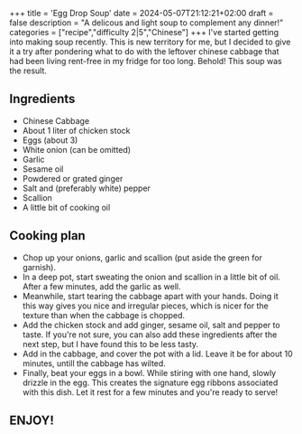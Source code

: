 +++
title = 'Egg Drop Soup'
date = 2024-05-07T21:12:21+02:00
draft = false
description = "A delicous and light soup to complement any dinner!"
categories = ["recipe","difficulty 2|5","Chinese"]
+++
I've started getting into making soup recently. This is new territory for me, but I decided to give it a try after pondering what to do with the leftover chinese cabbage that had been living rent-free in my fridge for too long. Behold! This soup was the result. 

## Ingredients

- Chinese Cabbage
- About 1 liter of chicken stock
- Eggs (about 3)
- White onion (can be omitted)
- Garlic
- Sesame oil
- Powdered or grated ginger 
- Salt and (preferably white) pepper
- Scallion 
- A little bit of cooking oil

## Cooking plan

- Chop up your onions, garlic and scallion (put aside the green for garnish). 
- In a deep pot, start sweating the onion and scallion in a little bit of oil. After a few minutes, add the garlic as well. 
- Meanwhile, start tearing the cabbage apart with your hands. Doing it this way gives you nice and irregular pieces, which is nicer for the texture than when the cabbage is chopped.
- Add the chicken stock and add ginger, sesame oil, salt and pepper to taste. If you're not sure, you can also add these ingredients after the next step, but I have found this to be less tasty. 
- Add in the cabbage, and cover the pot with a lid. Leave it be for about 10 minutes, untill the cabbage has wilted. 
- Finally, beat your eggs in a bowl. While stiring with one hand, slowly drizzle in the egg. This creates the signature egg ribbons associated with this dish. Let it rest for a few minutes and you're ready to serve!

## ENJOY!